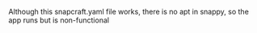Although this snapcraft.yaml file works, there is no apt in snappy, so the app runs but is non-functional

